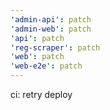 ```yaml
---
'admin-api': patch
'admin-web': patch
'api': patch
'reg-scraper': patch
'web': patch
'web-e2e': patch
---
```


ci: retry deploy
